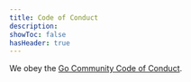```yaml
---
title: Code of Conduct
description: 
showToc: false
hasHeader: true
---
```


We obey the [Go Community Code of Conduct](https://go.dev/conduct).
